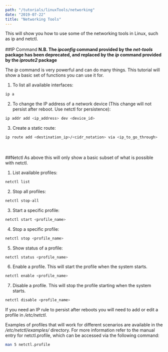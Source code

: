 ```yaml
---
path: "/tutorials/linuxTools/networking"
date: "2019-07-22"
title: "Networking Tools"
---
```


This will show you how to use some of the networking tools in Linux, such as ip and netctl.
<br/><br/>
##IP Command
**N.B. The *ipconfig* command provided by the *net-tools* package has been deprecated, and replaced by the *ip* command provided by the *iproute2* package**

The *ip* command is very powerful and can do many things. This tutorial will show a basic set of functions you can use it for.

1. To list all available interfaces:
```bash
ip a
```

2. To change the IP address of a network device (This change will not persist after reboot. Use netctl for persistence):
```bash
ip addr add <ip_address> dev <device_id>
```
3. Create a static route:
```bash
ip route add <destination_ip>/<cidr_notation> via <ip_to_go_through>
```

<br/><br/>
##Netctl
As above this will only show a basic subset of what is possible with netctl.
1. List available profiles:
```bash
netctl list
```
2. Stop all profiles:
```bash
netctl stop-all
```
3. Start a specific profile:
```bash
netctl start <profile_name>
```
4. Stop a specific profile:
```bash
netctl stop <profile_name>
```
5. Show status of a profile:
```bash
netctl status <profile_name>
```
6. Enable a profile. This will start the profile when the system starts.
```bash
netctl enable <profile_name>
```
7. Disable a profile. This will stop the profile starting when the system starts.
```bash
netctl disable <profile_name>
```

If you need an IP rule to persist after reboots you will need to add or edit a profile in */etc/netctl*. 

Examples of profiles that will work for different scenarios are available in the */etc/netctl/examples/* directory. For more information refer to the manual entry for netctl.profile, which can be accessed via the following command:
```bash
man 5 netctl.profile
```